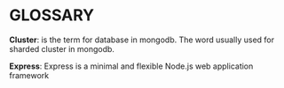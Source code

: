 # GLOSSARY 


**Cluster**: is the term for database in mongodb. The word usually used for sharded cluster in mongodb.

**Express**: Express is a minimal and flexible Node.js web application framework 



